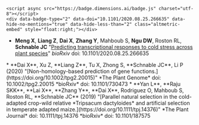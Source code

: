 <script type='text/javascript' src='https://d1bxh8uas1mnw7.cloudfront.net/assets/embed.js'></script>
    <script async src="https://badge.dimensions.ai/badge.js" charset="utf-8"></script>
    <div data-badge-type="2" data-doi="10.1101/2020.08.25.266635" data-hide-no-mentions="true" data-hide-less-than="2" class="altmetric-embed" style="float:right;"></div>
* **Meng X**, **Liang Z**, **Dai X**, **Zhang Y**, Mahboub S, **Ngu DW**, Roston RL, **Schnable JC** "[Predicting transcriptional responses to cold stress across plant species](https://doi.org/10.1101/2020.08.25.266635)" *bioRxiv* doi: 10.1101/2020.08.25.266635
<div data-badge-type="2" data-doi="10.1101/730473" data-hide-no-mentions="true" data-hide-less-than="2" class="altmetric-embed" style="float:right;"></div>
* **Dai X**, Xu Z, **Liang Z**, Tu X, Zhong S, **Schnable JC**, Li P (2020) "[Non-homology-based prediction of gene functions.](https://doi.org/10.1002/tpg2.20015)" *The Plant Genome* doi: 10.1002/tpg2.20015  *bioRxiv* doi: 10.1101/730473
<div data-badge-type="2" data-doi="10.1101/187575" data-hide-no-mentions="true" data-hide-less-than="2" class="altmetric-embed" style="float:right;"></div>
* **Yan L**, **Raju SKK**, **Lai X**, **Zhang Y**, **Dai X**, Rodriguez O, Mahboub S, Roston RL, **Schnable JC** (2019) "[Parallel natural selection in the cold-adapted crop-wild relative *Tripsacum dactyloides* and artificial selection in temperate adapted maize.](https://doi.org/10.1111/tpj.14376)" *The Plant Journal* doi: 10.1111/tpj.14376 *bioRxiv* doi: 10.1101/187575
